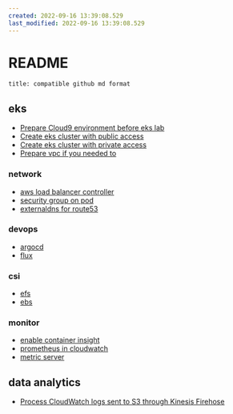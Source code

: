 ```yaml
---
created: 2022-09-16 13:39:08.529
last_modified: 2022-09-16 13:39:08.529
---
```

# README
```ad-note
title: compatible github md format
```

## eks
* [Prepare Cloud9 environment before eks lab](./eks-create-cluster/setup-cloud9-for-eks.md)
* [Create eks cluster with public access](./eks-create-cluster/eks-public-access-cluster.md)
* [Create eks cluster with private access](./eks-create-cluster/eks-private-access-cluster.md)
* [Prepare vpc if you needed to](./eks-create-cluster/create-standard-vpc-for-lab.md)

### network
* [aws load balancer controller](./eks-network/aws-load-balancer-controller.md)
* [security group on pod](./eks-network/enable-sg-on-pod.md)
* [externaldns for route53](./eks-network/externaldns-for-route53.md)

### devops
* [argocd](./eks-gitops/argocd-lab.md)
* [flux](./eks-gitops/flux-lab.md)

### csi
* [efs](./eks-ebs-efs-csi/efs-for-eks.md)
* [ebs](./eks-ebs-efs-csi/ebs-for-eks.md)

### monitor
* [enable container insight](./eks-monitor/eks-container-insights.md)
* [prometheus in cloudwatch](./eks-monitor/enable-prometheus-in-cloudwatch.md)
* [metric server](./eks-monitor/install-metric-server.md)

## data analytics
* [Process CloudWatch logs sent to S3 through Kinesis Firehose](./eks-cloudwatch-log-to-firehose-s3/stream-k8s-control-panel-logs-to-s3.md)




